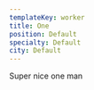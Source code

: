 ```yaml
---
templateKey: worker
title: One
position: Default
specialty: Default
city: Default
---
```

Super nice one man